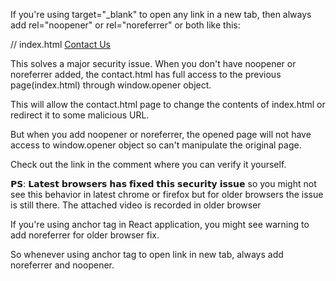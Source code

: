 If you're using target="_blank" to open any link in a new tab, then always add rel="noopener" or rel="noreferrer" or both like this:

// index.html
<a href="contact.html" target="_blank" rel="noopener noreferrer">Contact Us</a>

This solves a major security issue. When you don't have noopener or noreferrer added, the contact.html has full access to the previous page(index.html) through window.opener object.

This will allow the contact.html page to change the contents of index.html or redirect it to some malicious URL.

But when you add noopener or noreferrer, the opened page will not have access to window.opener object so can't manipulate the original page.

Check out the link in the comment where you can verify it yourself.

𝗣𝗦: 𝗟𝗮𝘁𝗲𝘀𝘁 𝗯𝗿𝗼𝘄𝘀𝗲𝗿𝘀 𝗵𝗮𝘀 𝗳𝗶𝘅𝗲𝗱 𝘁𝗵𝗶𝘀 𝘀𝗲𝗰𝘂𝗿𝗶𝘁𝘆 𝗶𝘀𝘀𝘂𝗲 so you might not see this behavior in latest chrome or firefox but for older browsers the issue is still there. The attached video is recorded in older browser

If you're using anchor tag in React application, you might see warning to add noreferrer for older browser fix.

So whenever using anchor tag to open link in new tab, always add noreferrer and noopener.
